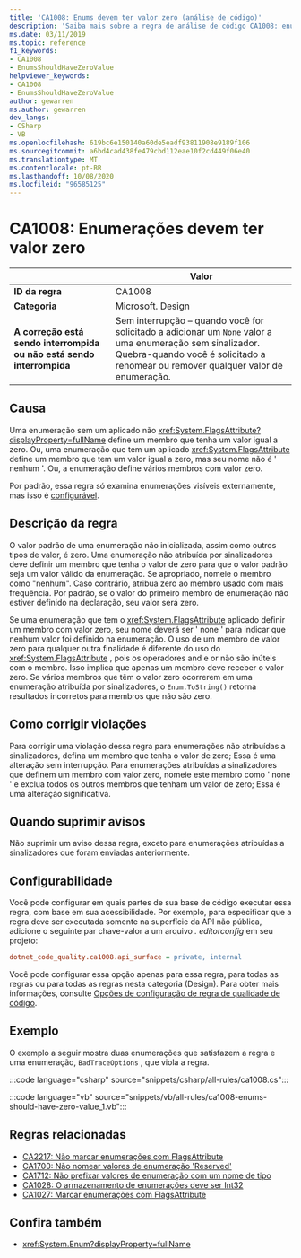 ```yaml
---
title: 'CA1008: Enums devem ter valor zero (análise de código)'
description: 'Saiba mais sobre a regra de análise de código CA1008: enums deve ter valor zero'
ms.date: 03/11/2019
ms.topic: reference
f1_keywords:
- CA1008
- EnumsShouldHaveZeroValue
helpviewer_keywords:
- CA1008
- EnumsShouldHaveZeroValue
author: gewarren
ms.author: gewarren
dev_langs:
- CSharp
- VB
ms.openlocfilehash: 619bc6e150140a60de5eadf93811908e9189f106
ms.sourcegitcommit: a6bd4cad438fe479cbd112eae10f2cd449f06e40
ms.translationtype: MT
ms.contentlocale: pt-BR
ms.lasthandoff: 10/08/2020
ms.locfileid: "96585125"
---
```

# <a name="ca1008-enums-should-have-zero-value"></a>CA1008: Enumerações devem ter valor zero

| | Valor |
|-|-|
| **ID da regra** |CA1008|
| **Categoria** |Microsoft. Design|
| **A correção está sendo interrompida ou não está sendo interrompida** |Sem interrupção – quando você for solicitado a adicionar um `None` valor a uma enumeração sem sinalizador. Quebra-quando você é solicitado a renomear ou remover qualquer valor de enumeração.|

## <a name="cause"></a>Causa

Uma enumeração sem um aplicado não <xref:System.FlagsAttribute?displayProperty=fullName> define um membro que tenha um valor igual a zero. Ou, uma enumeração que tem um aplicado <xref:System.FlagsAttribute> define um membro que tem um valor igual a zero, mas seu nome não é ' nenhum '. Ou, a enumeração define vários membros com valor zero.

Por padrão, essa regra só examina enumerações visíveis externamente, mas isso é [configurável](#configurability).

## <a name="rule-description"></a>Descrição da regra

O valor padrão de uma enumeração não inicializada, assim como outros tipos de valor, é zero. Uma enumeração não atribuída por sinalizadores deve definir um membro que tenha o valor de zero para que o valor padrão seja um valor válido da enumeração. Se apropriado, nomeie o membro como "nenhum". Caso contrário, atribua zero ao membro usado com mais frequência. Por padrão, se o valor do primeiro membro de enumeração não estiver definido na declaração, seu valor será zero.

Se uma enumeração que tem o <xref:System.FlagsAttribute> aplicado definir um membro com valor zero, seu nome deverá ser ' none ' para indicar que nenhum valor foi definido na enumeração. O uso de um membro de valor zero para qualquer outra finalidade é diferente do uso do <xref:System.FlagsAttribute> , pois os operadores and e or não são inúteis com o membro. Isso implica que apenas um membro deve receber o valor zero. Se vários membros que têm o valor zero ocorrerem em uma enumeração atribuída por sinalizadores, o `Enum.ToString()` retorna resultados incorretos para membros que não são zero.

## <a name="how-to-fix-violations"></a>Como corrigir violações

Para corrigir uma violação dessa regra para enumerações não atribuídas a sinalizadores, defina um membro que tenha o valor de zero; Essa é uma alteração sem interrupção. Para enumerações atribuídas a sinalizadores que definem um membro com valor zero, nomeie este membro como ' none ' e exclua todos os outros membros que tenham um valor de zero; Essa é uma alteração significativa.

## <a name="when-to-suppress-warnings"></a>Quando suprimir avisos

Não suprimir um aviso dessa regra, exceto para enumerações atribuídas a sinalizadores que foram enviadas anteriormente.

## <a name="configurability"></a>Configurabilidade

Você pode configurar em quais partes de sua base de código executar essa regra, com base em sua acessibilidade. Por exemplo, para especificar que a regra deve ser executada somente na superfície da API não pública, adicione o seguinte par chave-valor a um arquivo *. editorconfig* em seu projeto:

```ini
dotnet_code_quality.ca1008.api_surface = private, internal
```

Você pode configurar essa opção apenas para essa regra, para todas as regras ou para todas as regras nesta categoria (Design). Para obter mais informações, consulte [Opções de configuração de regra de qualidade de código](../code-quality-rule-options.md).

## <a name="example"></a>Exemplo

O exemplo a seguir mostra duas enumerações que satisfazem a regra e uma enumeração, `BadTraceOptions` , que viola a regra.

:::code language="csharp" source="snippets/csharp/all-rules/ca1008.cs":::

:::code language="vb" source="snippets/vb/all-rules/ca1008-enums-should-have-zero-value_1.vb":::

## <a name="related-rules"></a>Regras relacionadas

- [CA2217: Não marcar enumerações com FlagsAttribute](ca2217.md)
- [CA1700: Não nomear valores de enumeração 'Reserved'](ca1700.md)
- [CA1712: Não prefixar valores de enumeração com um nome de tipo](ca1712.md)
- [CA1028: O armazenamento de enumerações deve ser Int32](ca1028.md)
- [CA1027: Marcar enumerações com FlagsAttribute](ca1027.md)

## <a name="see-also"></a>Confira também

- <xref:System.Enum?displayProperty=fullName>
